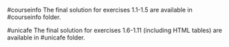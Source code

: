#courseinfo
The final solution for exercises 1.1-1.5 are available in #courseinfo folder.

#unicafe
The final solution for exercises 1.6-1.11 (including HTML tables) are available in #unicafe folder.
